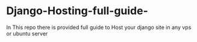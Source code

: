 # Django-Hosting-full-guide-
In This repo there is provided full guide to Host your django site in any vps or ubuntu server
